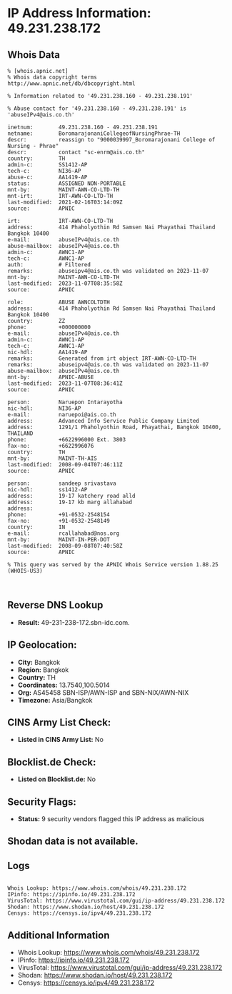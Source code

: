 # IP Address Information: 49.231.238.172

## Whois Data
```
% [whois.apnic.net]
% Whois data copyright terms    http://www.apnic.net/db/dbcopyright.html

% Information related to '49.231.238.160 - 49.231.238.191'

% Abuse contact for '49.231.238.160 - 49.231.238.191' is 'abuseIPv4@ais.co.th'

inetnum:        49.231.238.160 - 49.231.238.191
netname:        BoromarajonaniCollegeofNursingPhrae-TH
descr:          reassign to "9000039997_Boromarajonani College of Nursing - Phrae"
descr:          contact "sc-enrm@ais.co.th"
country:        TH
admin-c:        SS1412-AP
tech-c:         NI36-AP
abuse-c:        AA1419-AP
status:         ASSIGNED NON-PORTABLE
mnt-by:         MAINT-AWN-CO-LTD-TH
mnt-irt:        IRT-AWN-CO-LTD-TH
last-modified:  2021-02-16T03:14:09Z
source:         APNIC

irt:            IRT-AWN-CO-LTD-TH
address:        414 Phaholyothin Rd Samsen Nai Phayathai Thailand Bangkok 10400
e-mail:         abuseIPv4@ais.co.th
abuse-mailbox:  abuseIPv4@ais.co.th
admin-c:        AWNC1-AP
tech-c:         AWNC1-AP
auth:           # Filtered
remarks:        abuseipv4@ais.co.th was validated on 2023-11-07
mnt-by:         MAINT-AWN-CO-LTD-TH
last-modified:  2023-11-07T08:35:58Z
source:         APNIC

role:           ABUSE AWNCOLTDTH
address:        414 Phaholyothin Rd Samsen Nai Phayathai Thailand Bangkok 10400
country:        ZZ
phone:          +000000000
e-mail:         abuseIPv4@ais.co.th
admin-c:        AWNC1-AP
tech-c:         AWNC1-AP
nic-hdl:        AA1419-AP
remarks:        Generated from irt object IRT-AWN-CO-LTD-TH
remarks:        abuseipv4@ais.co.th was validated on 2023-11-07
abuse-mailbox:  abuseIPv4@ais.co.th
mnt-by:         APNIC-ABUSE
last-modified:  2023-11-07T08:36:41Z
source:         APNIC

person:         Naruepon Intarayotha
nic-hdl:        NI36-AP
e-mail:         naruepoi@ais.co.th
address:        Advanced Info Service Public Company Limited
address:        1291/1 Phaholyothin Road, Phayathai, Bangkok 10400, THAILAND
phone:          +6622996000 Ext. 3803
fax-no:         +6622996076
country:        TH
mnt-by:         MAINT-TH-AIS
last-modified:  2008-09-04T07:46:11Z
source:         APNIC

person:         sandeep srivastava
nic-hdl:        ss1412-AP
address:        19-17 katchery road alld
address:        19-17 kb marg allahabad
address:
phone:          +91-0532-2548154
fax-no:         +91-0532-2548149
country:        IN
e-mail:         rcallahabad@nos.org
mnt-by:         MAINT-IN-PER-DOT
last-modified:  2008-09-08T07:40:58Z
source:         APNIC

% This query was served by the APNIC Whois Service version 1.88.25 (WHOIS-US3)



```
## Reverse DNS Lookup
- **Result:** 49-231-238-172.sbn-idc.com.

## IP Geolocation:
- **City:** Bangkok
- **Region:** Bangkok
- **Country:** TH
- **Coordinates:** 13.7540,100.5014
- **Org:** AS45458 SBN-ISP/AWN-ISP and SBN-NIX/AWN-NIX
- **Timezone:** Asia/Bangkok

## CINS Army List Check:
- **Listed in CINS Army List:** 
No

## Blocklist.de Check:
- **Listed on Blocklist.de:** 
No

## Security Flags:
- **Status:** 9 security vendors flagged this IP address as malicious

## Shodan data is not available.

## Logs
```

Whois Lookup: https://www.whois.com/whois/49.231.238.172
IPinfo: https://ipinfo.io/49.231.238.172
VirusTotal: https://www.virustotal.com/gui/ip-address/49.231.238.172
Shodan: https://www.shodan.io/host/49.231.238.172
Censys: https://censys.io/ipv4/49.231.238.172

```
## Additional Information
- Whois Lookup: https://www.whois.com/whois/49.231.238.172
- IPinfo: https://ipinfo.io/49.231.238.172
- VirusTotal: https://www.virustotal.com/gui/ip-address/49.231.238.172
- Shodan: https://www.shodan.io/host/49.231.238.172
- Censys: https://censys.io/ipv4/49.231.238.172

